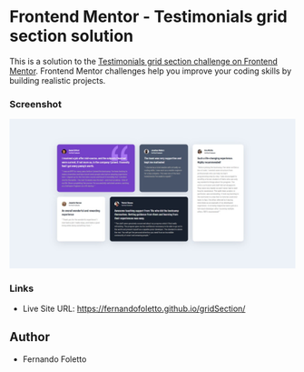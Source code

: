 # Frontend Mentor - Testimonials grid section solution

This is a solution to the [Testimonials grid section challenge on Frontend Mentor](https://www.frontendmentor.io/challenges/testimonials-grid-section-Nnw6J7Un7). Frontend Mentor challenges help you improve your coding skills by building realistic projects. 


### Screenshot

![](./endResult.jpg)

### Links

- Live Site URL: https://fernandofoletto.github.io/gridSection/

## Author

- Fernando Foletto


